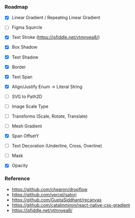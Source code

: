 ### Roadmap

- [x] Linear Gradient / Repeating Linear Gradient
- [ ] Figma Squircle
- [x] Text Stroke (https://jsfiddle.net/vtmnyea8/)
- [x] Box Shadow
- [x] Text Shadow
- [x] Border
- [x] Text Span
- [x] Align/Justify Enum -> Literal String
- [ ] SVG to Path2D
- [ ] Image Scale Type
- [ ] Transforms (Scale, Rotate, Translate)
- [ ] Mesh Gradient
- [x] Span OffsetY
- [ ] Text Decoration (Underline, Cross, Overline)
- [ ] Mask
- [x] Opacity



### Reference

- https://github.com/chearon/dropflow
- https://github.com/vercel/satori
- https://github.com/GuptaSiddhant/recanvas
- https://github.com/catalinmiron/react-native-css-gradient
- https://jsfiddle.net/vtmnyea8/